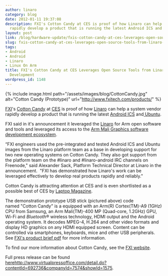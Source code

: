 ```yaml
---
author: linaro
category: blog
date: 2012-01-11 19:37:08
description: FXI's Cotton Candy at CES is proof of how Linaro can help a system vendor
  rapidly develop a product that is running the latest Android ICS and Ubuntu.
layout: post
link: /blog/hardware-update/fxis-cotton-candy-at-ces-leverages-open-source-tools-from-linaro-for-rapid-development/
slug: fxis-cotton-candy-at-ces-leverages-open-source-tools-from-linaro-for-rapid-development
tags:
- Android
- Android
- Linaro
- Linux On Arm
title: FXI's Cotton Candy at CES Leverages Open Source Tools from Linaro for Rapid
  Development
wordpress_id: 1148
---
```


{% include image.html path="/assets/images/blog/CottonCandy.jpg" alt="Cotton Candy (Prototype)" url="http://www.fxitech.com/products/" %}

[FXI](http://www.fxitech.com/)'s [Cotton Candy](http://www.fxitech.com/products/) at [CES](http://www.cesweb.org/) is proof of how [Linaro](/) can help a system vendor rapidly develop a product that is running the latest [Android ICS](https://developer.android.com/about/versions/android-4.0-highlights.html) and[ Ubuntu](http://www.ubuntu.com/ubuntu).

FXI said in it's announcement it leveraged the [Linaro](/) for Arm open software and tools and leveraged its access to the [Arm Mali Graphics software development ecosystem](https://developer.arm.com/tools-and-software/graphics-and-gaming).

“FXI engineers used the pre-integrated and tested Android ICS and Ubuntu images from the Linaro platform team as a base in developing support for two new operating systems on Cotton Candy. They also got support from the platform team on the #linaro and #linaro-android IRC channels on Freenode," said Alexander Sack, Platform Technical Director at Linaro in the announcement.  "FXI has demonstrated how Linaro's work can be leveraged effectively to develop real products rapidly and reliably."

Cotton Candy is attracting attention at CES and is even shortlisted as a possible best of CES by [Laptop Magazine](https://www.laptopmag.com/).

The demonstration prototype USB stick (pictured above) code named "Cotton Candy" is a equipped with an Arm(R) Cortex(TM)-A9 (1GHz) CPU from Samsung, an Arm Mali(TM)-400 MP (Quad-core, 1.2GHz) GPU, Wi-Fi and *Bluetooth*® wireless technology, HDMI output and the Android operating system. It decodes MPEG-4, H.264 and other video formats and display HD graphics on any HDMI equipped screen. Content can be controlled via smartphones, keyboards, mice and other USB peripherals. See [FXI's product brief pdf](http://www.fxitech.com/wp-content/uploads/2010/12/productbrief_cottoncandy.pdf) for more information.

To find our more information about Cotton Candy, see the [FXI website](http://www.fxitech.com/products/).

Full press release can be found [here]()http://www.virtualpressoffice.com/detail.do?contentId=692736&companyId=7574&showId=1575.